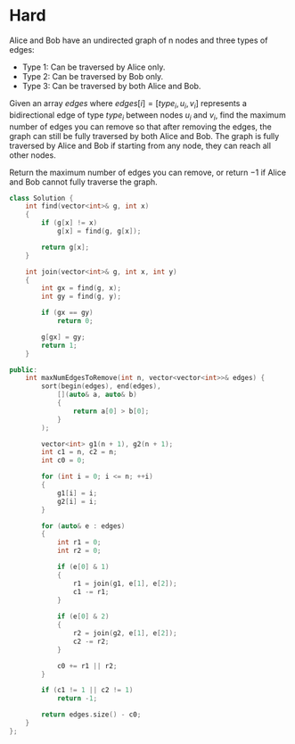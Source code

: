 # Hard

Alice and Bob have an undirected graph of n nodes and three types of edges:

- Type 1: Can be traversed by Alice only.
- Type 2: Can be traversed by Bob only.
- Type 3: Can be traversed by both Alice and Bob.

Given an array $edges$ where $edges[i] = [type_i, u_i, v_i]$ represents a bidirectional edge of type $type_i$ between nodes $u_i$ and $v_i$, find the maximum number of edges you can remove so that after removing the edges, the graph can still be fully traversed by both Alice and Bob. The graph is fully traversed by Alice and Bob if starting from any node, they can reach all other nodes.

Return the maximum number of edges you can remove, or return $-1$ if Alice and Bob cannot fully traverse the graph.

```cpp
class Solution {
    int find(vector<int>& g, int x)
    {
        if (g[x] != x)
            g[x] = find(g, g[x]);

        return g[x];
    }

    int join(vector<int>& g, int x, int y)
    {
        int gx = find(g, x);
        int gy = find(g, y);

        if (gx == gy)
            return 0;

        g[gx] = gy;
        return 1;
    }

public:
    int maxNumEdgesToRemove(int n, vector<vector<int>>& edges) {
        sort(begin(edges), end(edges), 
            [](auto& a, auto& b)
            {
                return a[0] > b[0];
            }
        );

        vector<int> g1(n + 1), g2(n + 1);
        int c1 = n, c2 = n;
        int c0 = 0;

        for (int i = 0; i <= n; ++i)
        {
            g1[i] = i;
            g2[i] = i;
        }

        for (auto& e : edges)
        {
            int r1 = 0;
            int r2 = 0;

            if (e[0] & 1)
            {
                r1 = join(g1, e[1], e[2]);
                c1 -= r1;
            }
            
            if (e[0] & 2)
            {
                r2 = join(g2, e[1], e[2]);
                c2 -= r2;
            }

            c0 += r1 || r2;
        }

        if (c1 != 1 || c2 != 1)
            return -1;

        return edges.size() - c0;
    }
};
```
